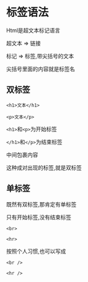 # 标签语法

Html是超文本标记语言

超文本 => 链接

标记 => 标签,带尖括号的文本

尖括号里面的内容就是标签名

## 双标签

`<h1>文本</h1>`

`<p>文本</p>`

`<h1>`和`<p>`为开始标签

`</h1>`和`</p>`为结束标签

中间包裹内容

这种成对出现的标签,就是双标签

## 单标签

既然有双标签,那肯定有单标签

只有开始标签,没有结束标签

`<br>`

`<hr>`

按照个人习惯,也可以写成

`<br />`

`<hr />`
